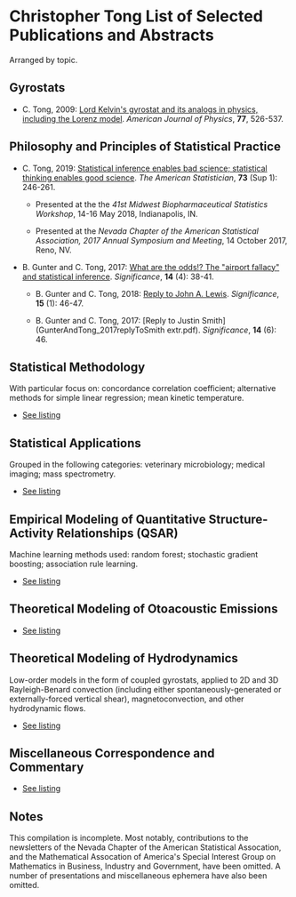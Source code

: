 # Christopher Tong List of Selected Publications and Abstracts

Arranged by topic.

## Gyrostats

- C. Tong, 2009:  [Lord Kelvin's gyrostat and its analogs in physics, including the Lorenz model](https://doi.org/10.1119/1.3095813).  *American Journal of Physics*, **77**, 526-537.


## Philosophy and Principles of Statistical Practice

- C. Tong, 2019:  [Statistical inference enables bad science; statistical thinking enables good science](https://doi.org/10.1080/00031305.2018.1518264).  *The American Statistician*, **73** (Sup 1): 246-261.  

  - Presented at the the *41st Midwest Biopharmaceutical Statistics Workshop*, 14-16 May 2018, Indianapolis, IN.
  
  - Presented at the *Nevada Chapter of the American Statistical Association, 2017 Annual Symposium and Meeting*, 14 October 2017, Reno, NV.


- B. Gunter and C. Tong, 2017:  [What are the odds!?  The "airport fallacy" and statistical inference](https://doi.org/10.1111/j.1740-9713.2017.01057.x).  *Significance*, **14** (4): 38-41.

  - B. Gunter and C. Tong, 2018:  [Reply to John A. Lewis](GunterAndTong_2018replyToLewis.pdf).  *Significance*, **15** (1): 46-47.

  - B. Gunter and C. Tong, 2017:  [Reply to Justin Smith](GunterAndTong_2017replyToSmith extr.pdf). *Significance*, **14** (6): 46.
  

## Statistical Methodology

With particular focus on:  concordance correlation coefficient; alternative methods for simple linear regression; mean kinetic temperature.

- [See listing](statmethods.md)

## Statistical Applications

Grouped in the following categories:  veterinary microbiology; medical imaging; mass spectrometry.

- [See listing](appliedstat.md)

## Empirical Modeling of Quantitative Structure-Activity Relationships (QSAR)

Machine learning methods used:  random forest; stochastic gradient boosting; association rule learning.

- [See listing](qsar.md)

## Theoretical Modeling of Otoacoustic Emissions

- [See listing](oae.md)

## Theoretical Modeling of Hydrodynamics

Low-order models in the form of coupled gyrostats, applied to 2D and 3D Rayleigh-Benard convection (including either spontaneously-generated or externally-forced vertical shear), magnetoconvection, and other hydrodynamic flows.

- [See listing](lom.md)

## Miscellaneous Correspondence and Commentary

- [See listing](misc.md)


## Notes

This compilation is incomplete.  Most notably, contributions to the newsletters of the Nevada Chapter of the American Statistical Assocation, and the Mathematical Assocation of America's Special Interest Group on Mathematics in Business, Industry and Government, have been omitted.  A number of presentations and miscellaneous ephemera have also been omitted.
